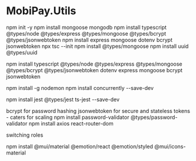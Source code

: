 # MobiPay.Utils

npm init -y
npm install mongoose mongodb
npm install typescript @types/node @types/express @types/mongoose @types/bcrypt @types/jsonwebtoken
npm install express mongoose dotenv bcrypt jsonwebtoken
npx tsc --init
npm install @types/mongoose
npm install uuid @types/uuid

npm install typescript @types/node @types/express @types/mongoose @types/bcrypt @types/jsonwebtoken dotenv express mongoose bcrypt jsonwebtoken


npm install -g nodemon
npm install concurrently --save-dev

npm install jest @types/jest ts-jest --save-dev




bcrypt for password hashing
jsonwebtoken for secure and stateless tokens - caters for scaling
npm install password-validator @types/password-validator
npm install axios react-router-dom

switching roles

npm install @mui/material @emotion/react @emotion/styled @mui/icons-material